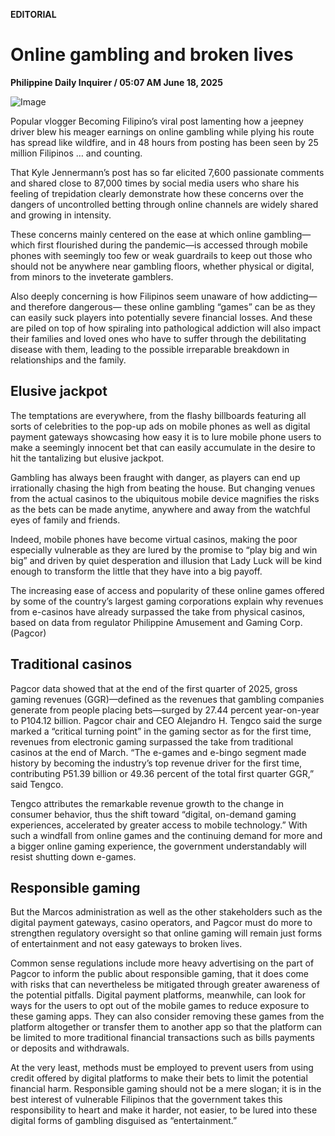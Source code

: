 **EDITORIAL**

# Online gambling and broken lives

****Philippine Daily Inquirer / 05:07 AM June 18, 2025****

![Image](https://raw.githubusercontent.com/github-jl14/scrapy_api/refs/heads/main/images/editorial06182025.png)



Popular vlogger Becoming Filipino’s viral post lamenting how a jeepney driver blew his meager earnings on online gambling while plying his route has spread like wildfire, and in 48 hours from posting has been seen by 25 million Filipinos … and counting.

That Kyle Jennermann’s post has so far elicited 7,600 passionate comments and shared close to 87,000 times by social media users who share his feeling of trepidation clearly demonstrate how these concerns over the dangers of uncontrolled betting through online channels are widely shared and growing in intensity.

These concerns mainly centered on the ease at which online gambling—which first flourished during the pandemic—is accessed through mobile phones with seemingly too few or weak guardrails to keep out those who should not be anywhere near gambling floors, whether physical or digital, from minors to the inveterate gamblers.

Also deeply concerning is how Filipinos seem unaware of how addicting—and therefore dangerous— these online gambling “games” can be as they can easily suck players into potentially severe financial losses. And these are piled on top of how spiraling into pathological addiction will also impact their families and loved ones who have to suffer through the debilitating disease with them, leading to the possible irreparable breakdown in relationships and the family.

## Elusive jackpot

The temptations are everywhere, from the flashy billboards featuring all sorts of celebrities to the pop-up ads on mobile phones as well as digital payment gateways showcasing how easy it is to lure mobile phone users to make a seemingly innocent bet that can easily accumulate in the desire to hit the tantalizing but elusive jackpot.

Gambling has always been fraught with danger, as players can end up irrationally chasing the high from beating the house. But changing venues from the actual casinos to the ubiquitous mobile device magnifies the risks as the bets can be made anytime, anywhere and away from the watchful eyes of family and friends.

Indeed, mobile phones have become virtual casinos, making the poor especially vulnerable as they are lured by the promise to “play big and win big” and driven by quiet desperation and illusion that Lady Luck will be kind enough to transform the little that they have into a big payoff.

The increasing ease of access and popularity of these online games offered by some of the country’s largest gaming corporations explain why revenues from e-casinos have already surpassed the take from physical casinos, based on data from regulator Philippine Amusement and Gaming Corp. (Pagcor)

## Traditional casinos

Pagcor data showed that at the end of the first quarter of 2025, gross gaming revenues (GGR)—defined as the revenues that gambling companies generate from people placing bets—surged by 27.44 percent year-on-year to P104.12 billion. Pagcor chair and CEO Alejandro H. Tengco said the surge marked a “critical turning point” in the gaming sector as for the first time, revenues from electronic gaming surpassed the take from traditional casinos at the end of March. “The e-games and e-bingo segment made history by becoming the industry’s top revenue driver for the first time, contributing P51.39 billion or 49.36 percent of the total first quarter GGR,” said Tengco.

Tengco attributes the remarkable revenue growth to the change in consumer behavior, thus the shift toward “digital, on-demand gaming experiences, accelerated by greater access to mobile technology.” With such a windfall from online games and the continuing demand for more and a bigger online gaming experience, the government understandably will resist shutting down e-games.

## Responsible gaming

But the Marcos administration as well as the other stakeholders such as the digital payment gateways, casino operators, and Pagcor must do more to strengthen regulatory oversight so that online gaming will remain just forms of entertainment and not easy gateways to broken lives.

Common sense regulations include more heavy advertising on the part of Pagcor to inform the public about responsible gaming, that it does come with risks that can nevertheless be mitigated through greater awareness of the potential pitfalls. Digital payment platforms, meanwhile, can look for ways for the users to opt out of the mobile games to reduce exposure to these gaming apps. They can also consider removing these games from the platform altogether or transfer them to another app so that the platform can be limited to more traditional financial transactions such as bills payments or deposits and withdrawals.

At the very least, methods must be employed to prevent users from using credit offered by digital platforms to make their bets to limit the potential financial harm. Responsible gaming should not be a mere slogan; it is in the best interest of vulnerable Filipinos that the government takes this responsibility to heart and make it harder, not easier, to be lured into these digital forms of gambling disguised as “entertainment.”